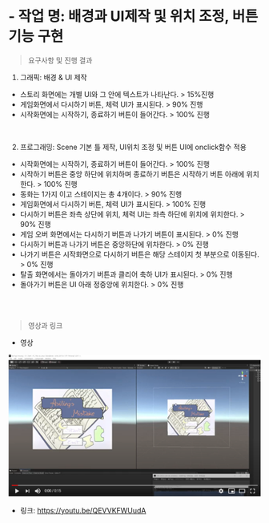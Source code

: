 
# - 작업 명: 배경과 UI제작 및 위치 조정, 버튼 기능 구현 


> 요구사항 및 진행 결과  
 1. 그래픽: 배경 & UI 제작
- 스토리 화면에는 개별 UI와 그 안에 텍스트가 나타난다. > 15%진행
- 게임화면에서 다시하기 버튼, 체력 UI가 표시된다. > 90% 진행
- 시작화면에는 시작하기, 종료하기 버튼이 들어간다. > 100% 진행

<br>

 2. 프로그래밍: Scene 기본 틀 제작, UI위치 조정 및 버튼 UI에 onclick함수 적용
- 시작화면에는 시작하기, 종료하기 버튼이 들어간다. > 100% 진행
- 시작하기 버튼은 중앙 하단에 위치하며 종료하기 버튼은 시작하기 버튼 아래에 위치한다. > 100% 진행
- 동화는 1가지 이고 스테이지는 총 4개이다. > 90% 진행
- 게임화면에서 다시하기 버튼, 체력 UI가 표시된다. > 100% 진행
- 다시하기 버튼은 좌측 상단에 위치, 체력 UI는 좌측 하단에 위치에 위치한다. > 90% 진행
- 게임 오버 화면에서는 다시하기 버튼과 나가기 버튼이 표시된다. > 0% 진행
- 다시하기 버튼과 나가기 버튼은 중앙하단에 위차한다. > 0% 진행
- 나가기 버튼은 시작화면으로 다시하기 버튼은 해당 스테이지 첫 부분으로 이동된다. > 0% 진행
- 탈출 화면에서는 돌아가기 버튼과 클리어 축하 UI가 표시된다. > 0% 진행
- 돌아가기 버튼은 UI 아래 정중앙에 위치한다. > 0% 진행

<br><br>

> 영상과 링크


- 영상

[![관련동영상](./img/1.png)](https://youtu.be/QEVVKFWUudA  )


- 링크: https://youtu.be/QEVVKFWUudA  



